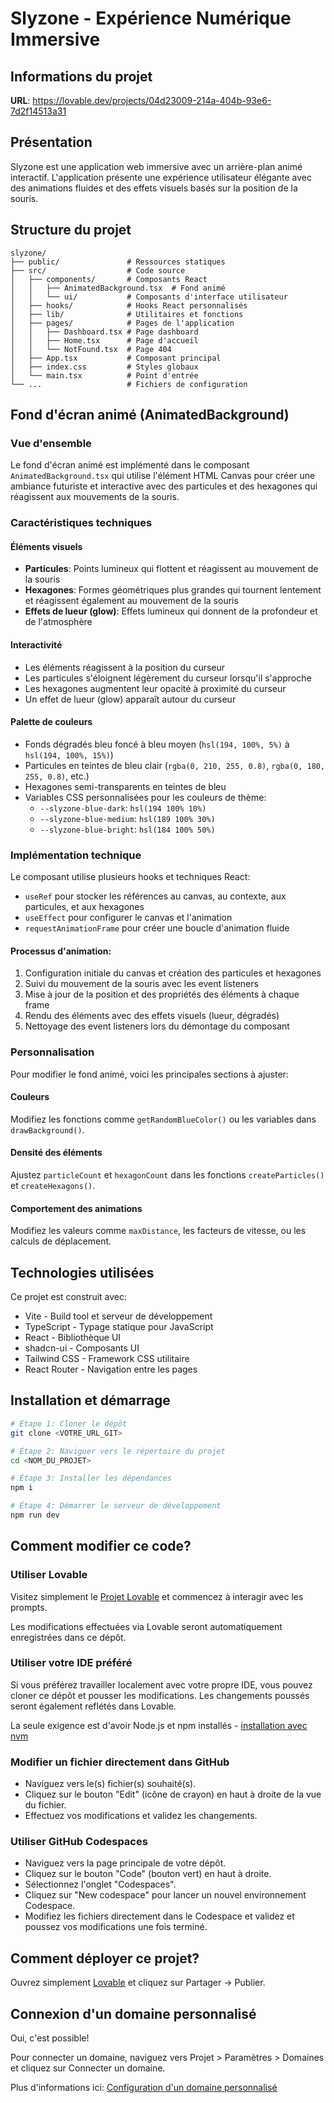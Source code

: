 
# Slyzone - Expérience Numérique Immersive

## Informations du projet

**URL**: https://lovable.dev/projects/04d23009-214a-404b-93e6-7d2f14513a31

## Présentation

Slyzone est une application web immersive avec un arrière-plan animé interactif. L'application présente une expérience utilisateur élégante avec des animations fluides et des effets visuels basés sur la position de la souris.

## Structure du projet

```
slyzone/
├── public/               # Ressources statiques
├── src/                  # Code source
│   ├── components/       # Composants React
│   │   ├── AnimatedBackground.tsx  # Fond animé
│   │   └── ui/           # Composants d'interface utilisateur
│   ├── hooks/            # Hooks React personnalisés
│   ├── lib/              # Utilitaires et fonctions
│   ├── pages/            # Pages de l'application
│   │   ├── Dashboard.tsx # Page dashboard
│   │   ├── Home.tsx      # Page d'accueil
│   │   └── NotFound.tsx  # Page 404
│   ├── App.tsx           # Composant principal
│   ├── index.css         # Styles globaux
│   └── main.tsx          # Point d'entrée
└── ...                   # Fichiers de configuration
```

## Fond d'écran animé (AnimatedBackground)

### Vue d'ensemble

Le fond d'écran animé est implémenté dans le composant `AnimatedBackground.tsx` qui utilise l'élément HTML Canvas pour créer une ambiance futuriste et interactive avec des particules et des hexagones qui réagissent aux mouvements de la souris.

### Caractéristiques techniques

#### Éléments visuels
- **Particules**: Points lumineux qui flottent et réagissent au mouvement de la souris
- **Hexagones**: Formes géométriques plus grandes qui tournent lentement et réagissent également au mouvement de la souris
- **Effets de lueur (glow)**: Effets lumineux qui donnent de la profondeur et de l'atmosphère

#### Interactivité
- Les éléments réagissent à la position du curseur
- Les particules s'éloignent légèrement du curseur lorsqu'il s'approche
- Les hexagones augmentent leur opacité à proximité du curseur
- Un effet de lueur (glow) apparaît autour du curseur

#### Palette de couleurs
- Fonds dégradés bleu foncé à bleu moyen (`hsl(194, 100%, 5%)` à `hsl(194, 100%, 15%)`)
- Particules en teintes de bleu clair (`rgba(0, 210, 255, 0.8)`, `rgba(0, 180, 255, 0.8)`, etc.)
- Hexagones semi-transparents en teintes de bleu
- Variables CSS personnalisées pour les couleurs de thème:
  - `--slyzone-blue-dark`: `hsl(194 100% 10%)`
  - `--slyzone-blue-medium`: `hsl(189 100% 30%)`
  - `--slyzone-blue-bright`: `hsl(184 100% 50%)`

### Implémentation technique

Le composant utilise plusieurs hooks et techniques React:
- `useRef` pour stocker les références au canvas, au contexte, aux particules, et aux hexagones
- `useEffect` pour configurer le canvas et l'animation
- `requestAnimationFrame` pour créer une boucle d'animation fluide

#### Processus d'animation:
1. Configuration initiale du canvas et création des particules et hexagones
2. Suivi du mouvement de la souris avec les event listeners
3. Mise à jour de la position et des propriétés des éléments à chaque frame
4. Rendu des éléments avec des effets visuels (lueur, dégradés)
5. Nettoyage des event listeners lors du démontage du composant

### Personnalisation

Pour modifier le fond animé, voici les principales sections à ajuster:

#### Couleurs
Modifiez les fonctions comme `getRandomBlueColor()` ou les variables dans `drawBackground()`.

#### Densité des éléments
Ajustez `particleCount` et `hexagonCount` dans les fonctions `createParticles()` et `createHexagons()`.

#### Comportement des animations
Modifiez les valeurs comme `maxDistance`, les facteurs de vitesse, ou les calculs de déplacement.

## Technologies utilisées

Ce projet est construit avec:

- Vite - Build tool et serveur de développement
- TypeScript - Typage statique pour JavaScript
- React - Bibliothèque UI
- shadcn-ui - Composants UI
- Tailwind CSS - Framework CSS utilitaire
- React Router - Navigation entre les pages

## Installation et démarrage

```sh
# Étape 1: Cloner le dépôt
git clone <VOTRE_URL_GIT>

# Étape 2: Naviguer vers le répertoire du projet
cd <NOM_DU_PROJET>

# Étape 3: Installer les dépendances
npm i

# Étape 4: Démarrer le serveur de développement
npm run dev
```

## Comment modifier ce code?

### Utiliser Lovable

Visitez simplement le [Projet Lovable](https://lovable.dev/projects/04d23009-214a-404b-93e6-7d2f14513a31) et commencez à interagir avec les prompts.

Les modifications effectuées via Lovable seront automatiquement enregistrées dans ce dépôt.

### Utiliser votre IDE préféré

Si vous préférez travailler localement avec votre propre IDE, vous pouvez cloner ce dépôt et pousser les modifications. Les changements poussés seront également reflétés dans Lovable.

La seule exigence est d'avoir Node.js et npm installés - [installation avec nvm](https://github.com/nvm-sh/nvm#installing-and-updating)

### Modifier un fichier directement dans GitHub

- Naviguez vers le(s) fichier(s) souhaité(s).
- Cliquez sur le bouton "Edit" (icône de crayon) en haut à droite de la vue du fichier.
- Effectuez vos modifications et validez les changements.

### Utiliser GitHub Codespaces

- Naviguez vers la page principale de votre dépôt.
- Cliquez sur le bouton "Code" (bouton vert) en haut à droite.
- Sélectionnez l'onglet "Codespaces".
- Cliquez sur "New codespace" pour lancer un nouvel environnement Codespace.
- Modifiez les fichiers directement dans le Codespace et validez et poussez vos modifications une fois terminé.

## Comment déployer ce projet?

Ouvrez simplement [Lovable](https://lovable.dev/projects/04d23009-214a-404b-93e6-7d2f14513a31) et cliquez sur Partager -> Publier.

## Connexion d'un domaine personnalisé

Oui, c'est possible!

Pour connecter un domaine, naviguez vers Projet > Paramètres > Domaines et cliquez sur Connecter un domaine.

Plus d'informations ici: [Configuration d'un domaine personnalisé](https://docs.lovable.dev/tips-tricks/custom-domain#step-by-step-guide)
